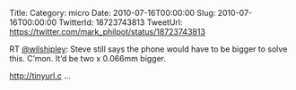 Title: 
Category: micro
Date: 2010-07-16T00:00:00
Slug: 2010-07-16T00:00:00
TwitterId: 18723743813
TweetUrl: https://twitter.com/mark_philpot/status/18723743813

RT [@wilshipley](https://twitter.com/wilshipley): Steve still says the phone would have to be bigger to solve this. C’mon. It’d be two x 0.066mm bigger.

http://tinyurl.c ...